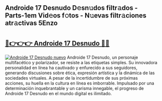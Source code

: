 ## Androide 17 Desnudo D𝚎sn𝚞dos filtr𝚊dos - Parts-1em Vid𝚎os f𝚘tos - N𝚞evas filtr𝚊ciones atr𝚊ctivas 5Enzo

# <h2><a href="http://mb4m8y8.tromn.icu/?c=Androide+17+Desnudo">🔗👉👉👉 Androide 17 Desnudo 🔗🔗</a></h2>

[![Androide 17 Desnudo nuevo](https://i.imgur.com/pEAQMta.gif)](http://mb4m8y8.tromn.icu/?c=Androide+17+Desnudo)
Androide 17 Desnudo, un personaje multifacético y polarizador, se resiste a las etiquetas simples. Su innovadora personalidad en línea ha cautivado y enfurecido a sus seguidores, generando discusiones sobre ética, expresión artística y la dinámica de las sociedades virtuales. A pesar de la incertidumbre de sus próximas acciones, su huella en la cultura en línea es imborrable. Impulsado por una determinación inquebrantable y un carisma innegable, el progreso de Androide 17 Desnudo en el mundo digital es ilimitado.
